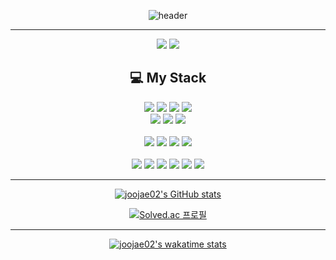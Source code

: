 
<div align="center">
  
  ![header](https://capsule-render.vercel.app/api?type=soft&color=auto&height=180&section=header&text=joojae02%20&fontSize=80)
  
  <hr/>

  [<img src="https://img.shields.io/badge/Instagram-E4405F?style=for-the-badge&logo=instagram&logoColor=white"/>](https://www.instagram.com/joojae_02/)
  [<img src="https://img.shields.io/badge/Gmail-D14836?style=for-the-badge&logo=gmail&logoColor=white"/>](mailto:jake010417@gmail.com)
  
  
  ## 💻 My Stack
  
  <img src="https://img.shields.io/badge/C-A8B9CC?style=flat-square&logo=C&logoColor=white"/>
  <img src="https://img.shields.io/badge/C++-00599C?style=flat-square&logo=C%2B%2B&logoColor=white"/>
  <img src="https://img.shields.io/badge/Go-00ADD8?style=flat-square&logo=Go&logoColor=white"/>
  <img src="https://img.shields.io/badge/java-007396?style=flat-square&logo=java&logoColor=white"/>
  <br/>

  <img src="https://img.shields.io/badge/JavaScript-F7DF1E?style=flat-square&logo=javascript&logoColor=black"/>
  <img src="https://img.shields.io/badge/Typescript-3178C6?style=flat-square&logo=Typescript&logoColor=white"/>
  <img src="https://img.shields.io/badge/Python-3776AB?style=flat-square&logo=Python&logoColor=white"/>
  <br/>
  <br/>

  <img src="https://img.shields.io/badge/Next.js-000000?style=flat-square&logo=Next.js&logoColor=white"/>
  <img src="https://img.shields.io/badge/Spring-6DB33F?style=flat-square&logo=Spring&logoColor=white"/>
  <img src="https://img.shields.io/badge/Selenium-43B02A?style=flat-square&logo=Selenium&logoColor=white"/>
  <img src="https://img.shields.io/badge/styled components-DB7093?style=flat-square&logo=styled-components&logoColor=white"/>

  <br/>
  <br/>

  <img src="https://img.shields.io/badge/Docker-2496ED?style=flat-square&logo=Docker&logoColor=white"/>
  <img src="https://img.shields.io/badge/Git-F05032?style=flat-square&logo=git&logoColor=white"/>
  <img src="https://img.shields.io/badge/Linux-FCC624?style=flat-square&logo=linux&logoColor=black"/>
  <img src="https://img.shields.io/badge/Ubuntu-E95420?style=flat-square&logo=Ubuntu&logoColor=white"/>
  <img src="https://img.shields.io/badge/Amazon AWS-232F3E?style=flat-square&logo=amazonaws&logoColor=white"/>

  <img src="https://img.shields.io/badge/MySQL-4479A1?style=flat-square&logo=MySQL&logoColor=white"/>
  <br/>


  
  <hr/>
  
  [![joojae02's GitHub stats](https://github-readme-stats.vercel.app/api?username=joojae02&theme=dark)](https://github.com/anuraghazra/github-readme-stats)  
  
  [![Solved.ac 프로필](http://mazassumnida.wtf/api/v2/generate_badge?boj=jake0104)](https://solved.ac/jake0104)  

  <hr/>
  
  [![joojae02's wakatime stats](https://github-readme-stats.vercel.app/api/wakatime?username=joojae02&layout=compact&theme=dark)](https://wakatime.com/@joojae02)
  

  
</div>


<!--
**joojae02/joojae02** is a ✨ _special_ ✨ repository because its `README.md` (this file) appears on your GitHub profile.

Here are some ideas to get you started:

- 🔭 I’m currently working on ...
- 🌱 I’m currently learning ...
- 👯 I’m looking to collaborate on ...
- 🤔 I’m looking for help with ...
- 💬 Ask me about ...
- 📫 How to reach me: ...
- 😄 Pronouns: ...
- ⚡ Fun fact: ...
-->
